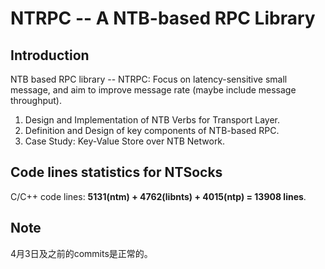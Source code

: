# NTRPC -- A NTB-based RPC Library
## Introduction
NTB based RPC library -- NTRPC: Focus on latency-sensitive small message, and aim to improve message rate (maybe include message throughput).
1. Design and Implementation of NTB Verbs for Transport Layer.
2. Definition and Design of key components of NTB-based RPC.
3. Case Study: Key-Value Store over NTB Network.


## Code lines statistics for NTSocks

C/C++ code lines: **5131(ntm) + 4762(libnts) + 4015(ntp) = 13908 lines**.

## Note

4月3日及之前的commits是正常的。